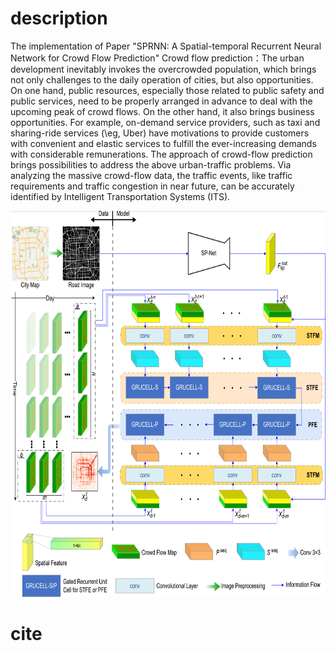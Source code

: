 # description

The implementation of Paper "SPRNN: A Spatial-temporal Recurrent Neural Network for Crowd Flow Prediction"
Crowd flow prediction：The urban development inevitably invokes the overcrowded population, which brings not only challenges to the daily operation of cities, but also opportunities. On one hand, public resources, especially those related to public safety and public services, need to be properly arranged in advance to deal with the upcoming peak of crowd flows. On the other hand, it also brings business opportunities. For example, on-demand service providers, such as taxi and sharing-ride services (\eg, Uber) have motivations to provide customers with convenient and elastic services to fulfill the ever-increasing demands with considerable remunerations. The approach of crowd-flow prediction brings possibilities to address the above urban-traffic problems. Via analyzing the massive crowd-flow data, the traffic events, like traffic requirements and traffic congestion in near future, can be accurately identified by Intelligent Transportation Systems (ITS).

<img src="https://github.com/CVisionProcessing/SPRNN/blob/main/overview.png" width="800px" height="618">

# cite

